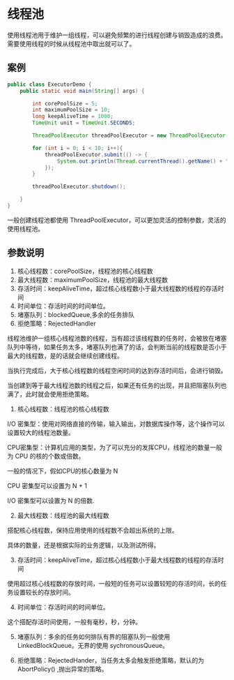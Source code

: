 # 线程池

使用线程池用于维护一组线程，可以避免频繁的进行线程创建与销毁造成的浪费。需要使用线程的时候从线程池中取出就可以了。

## 案例

```java
public class ExecutorDemo {
    public static void main(String[] args) {

        int corePoolSize = 5;
        int maximumPoolSize = 10;
        long keepAliveTime = 1000;
        TimeUnit unit = TimeUnit.SECONDS;

        ThreadPoolExecutor threadPoolExecutor = new ThreadPoolExecutor(corePoolSize, maximumPoolSize, keepAliveTime, unit, new LinkedBlockingDeque<>());

        for (int i = 0; i < 10; i++){
            threadPoolExecutor.submit(() -> {
                System.out.println(Thread.currentThread().getName() + "正在执行");
            });
        }

        threadPoolExecutor.shutdown();

    }
}
```

一般创建线程池都使用 ThreadPoolExecutor，可以更加灵活的控制参数，灵活的使用线程池。

## 参数说明

1. 核心线程数：corePoolSize，线程池的核心线程数
2. 最大线程数：maximumPoolSize，线程池的最大线程数
3. 存活时间：keepAliveTime，超过核心线程数小于最大线程数的线程的存活时间
4. 时间单位：存活时间的时间单位。
5. 堵塞队列：blockedQueue,多余的任务排队
6. 拒绝策略：RejectedHandler



线程池维护一组核心线程池数的线程，当有超过该线程数的任务时，会被放在堵塞队列中等待，如果任务太多，堵塞队列也满了的话，会判断当前的线程数是否小于最大的线程数，是的话就会继续创建线程。

当执行完成后，大于核心线程数的线程空闲时间的达到存活时间后，会进行销毁。

当创建到等于最大线程池数的线程之后，如果还有任务的出现，并且把阻塞队列也满了，此时就会使用拒绝策略。



1. 核心线程数：线程池的核心线程数

I/O 密集型：使用对网络直接的传输，输入输出，对数据库操作等，这个操作可以设置较大的线程池数量。  

CPU密集型：计算机应用的类型，为了可以充分的发挥CPU，线程池的数量一般为 CPU 的核的个数或倍数。



一般的情况下，假如CPU的核心数量为 N 

CPU 密集型可以设置为 N + 1

I/O 密集型可以设置为 N 的倍数.



2. 最大线程数：线程池的最大线程数

搭配核心线程数，保持应用使用的线程数不会超出系统的上限。



具体的数量，还是根据实际的业务逻辑，以及测试所得。



3. 存活时间：keepAliveTime，超过核心线程数小于最大线程数的线程的存活时间

使用超过核心线程数的存放时间，一般短的任务可以设置较短的存活时间，长的任务设置较长的存放时间。



4. 时间单位：存活时间的时间单位。

这个搭配存活时间使用，一般有毫秒，秒，分钟。



5. 堵塞队列：多余的任务如何排队有界的阻塞队列一般使用 LinkedBlockQueue。无界的使用 sychronousQueue。



6. 拒绝策略：RejectedHander，当任务太多会触发拒绝策略，默认的为 AbortPolicy() ,抛出异常的策略。

